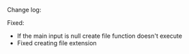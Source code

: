 Change log:

Fixed:

- If the main input is null create file function doesn't execute
- Fixed creating file extension